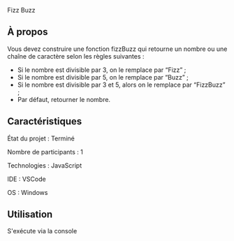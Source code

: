 Fizz Buzz

## À propos

Vous devez construire une fonction fizzBuzz qui retourne un nombre ou une chaîne de caractère selon les règles suivantes :
- Si le nombre est divisible par 3, on le remplace par “Fizz” ;
- Si le nombre est divisible par 5, on le remplace par “Buzz” ;
- Si le nombre est divisible par 3 et 5, alors on le remplace par “FizzBuzz” ;
- Par défaut, retourner le nombre.

## Caractéristiques

État du projet : Terminé

Nombre de participants : 1

Technologies : JavaScript

IDE : VSCode

OS : Windows

## Utilisation

S'exécute via la console 
